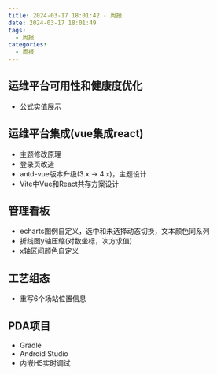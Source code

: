 ```yaml
---
title: 2024-03-17 18:01:42 - 周报
date: 2024-03-17 18:01:49
tags:
  - 周报
categories:
  - 周报
---
```


## 运维平台可用性和健康度优化

- 公式实值展示

## 运维平台集成(vue集成react)

- 主题修改原理
- 登录页改造
- antd-vue版本升级(3.x -> 4.x)，主题设计
- Vite中Vue和React共存方案设计

## 管理看板

- echarts图例自定义，选中和未选择动态切换，文本颜色同系列
- 折线图y轴压缩(对数坐标，次方求值)
- x轴区间颜色自定义

## 工艺组态

- 重写6个场站位置信息

## PDA项目

- Gradle
- Android Studio
- 内嵌H5实时调试
